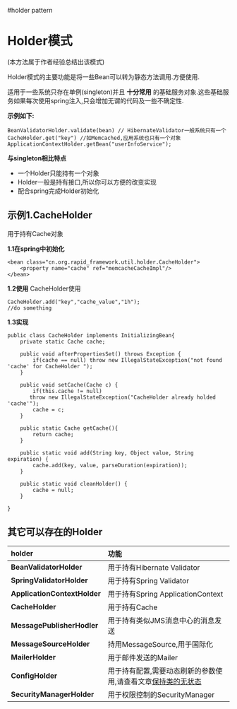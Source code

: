 #holder pattern

# Holder模式 #

(本方法属于作者经验总结出该模式)

Holder模式的主要功能是将一些Bean可以转为静态方法调用.方便使用.

适用于一些系统只存在单例(singleton)并且 **十分常用** 的基础服务对象.这些基础服务如果每次使用spring注入,只会增加无谓的代码及一些不确定性.

**示例如下:**
```
BeanValidatorHolder.validate(bean) // HibernateValidator一般系统只有一个
CacheHolder.get("key") //如Memcached,应用系统也只有一个对象
ApplicationContextHolder.getBean("userInfoService");
```

**与singleton相比特点**
  * 一个Holder只能持有一个对象
  * Holder一般是持有接口,所以你可以方便的改变实现
  * 配合spring完成Holder初始化

## 示例1.CacheHolder ##
用于持有Cache对象

**1.1在spring中初始化**
```
<bean class="cn.org.rapid_framework.util.holder.CacheHolder">
    <property name="cache" ref="memcacheCacheImpl"/>
</bean>
```

**1.2使用**
CacheHolder使用
```
CacheHolder.add("key","cache_value","1h");
//do something
```

**1.3实现**
```
public class CacheHolder implements InitializingBean{
    private static Cache cache;
    
    public void afterPropertiesSet() throws Exception {
        if(cache == null) throw new IllegalStateException("not found 'cache' for CacheHolder ");
    }
	
    public void setCache(Cache c) {
    	if(this.cache != null) 
	   throw new IllegalStateException("CacheHolder already holded 'cache'");
    	cache = c;
    }
    
    public static Cache getCache(){
    	return cache;
    }
    
    public static void add(String key, Object value, String expiration) {
        cache.add(key, value, parseDuration(expiration));
    }

    public static void cleanHolder() {
        cache = null;
    }
	
}
```

## 其它可以存在的Holder ##
| **holder** | **功能** |
|:-----------|:-----------|
| **BeanValidatorHolder** | 用于持有Hibernate Validator |
| **SpringValidatorHolder** | 用于持有Spring Validator |
| **ApplicationContextHolder** | 用于持有Spring ApplicationContext |
| **CacheHolder** | 用于持有Cache |
| **MessagePublisherHodler** | 用于持有类似JMS消息中心的消息发送|
| **MessageSourceHolder** | 持用MessageSource,用于国际化 |
| **MailerHolder** | 用于邮件发送的Mailer |
| **ConfigHolder** | 用于持有配置,需要动态刷新的参数使用,请查看文章[保持类的无状态](http://badqiu.javaeye.com/blog/674321) |
| **SecurityManagerHolder** | 用于权限控制的SecurityManager |